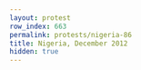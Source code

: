 ```yaml
---
layout: protest
row_index: 663
permalink: protests/nigeria-86
title: Nigeria, December 2012
hidden: true
---
```

